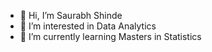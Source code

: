 - 👋 Hi, I’m Saurabh Shinde
- 👀 I’m interested in Data Analytics 
- 🌱 I’m currently learning Masters in Statistics 

<!---
saurabhshinde1014/saurabhshinde1014 is a ✨ special ✨ repository because its `README.md` (this file) appears on your GitHub profile.
You can click the Preview link to take a look at your changes.
--->
